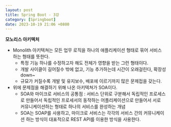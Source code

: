 ```yaml
---
layout: post
title: Spring Boot - 3강
category: [Springboot]
date: 2023-10-19 21:06 +0800
---
```


**모노리스 아키텍처**
- Monolith 아키텍쳐는 모든 업무 로직을 하나의 애플리케이션 형태로 묶어 서비스 하는 형태를 뜻한다. 
    - 특정 기능 하나를 수정하고자 해도 전체가 영향을 받는 그런 형태이다. 
    - 개발 사이클이 길어질수 밖에 없고, 기능 추가하는데 시간이 오래걸린다, 확장성 down~
    - 규묘가 커질수록 개발 및 유지보수, 배포에 이르기까지 많은 문제접을 갖는다. 
- 위에 문제점을 해결하기 위해 나온 아키텍쳐가 SOA이다. 
    - SOA와 마이크로 서비스의 공통점 : 서비스 단위로 구분해서 독립적인 프로세스로 만들어서 독립적인 프로세서의 동작하는 어플리케이션으로 만들어서 서로 커뮤니케이션하는 형태로 하나의 서비스를 완성하는 개념
    - SOA는 SOAP를 사용하고, 마이크로 서비스는 각각의 서비스 간의 커뮤니케이션 하는 방식이 대표적으로 REST API를 이용한 방식을 사용한다.  
